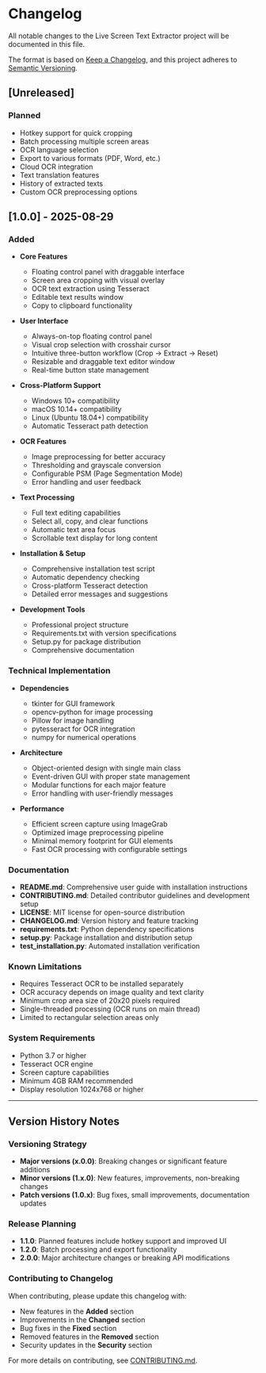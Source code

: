 # Changelog

All notable changes to the Live Screen Text Extractor project will be documented in this file.

The format is based on [Keep a Changelog](https://keepachangelog.com/en/1.0.0/),
and this project adheres to [Semantic Versioning](https://semver.org/spec/v2.0.0.html).

## [Unreleased]

### Planned
- Hotkey support for quick cropping
- Batch processing multiple screen areas
- OCR language selection
- Export to various formats (PDF, Word, etc.)
- Cloud OCR integration
- Text translation features
- History of extracted texts
- Custom OCR preprocessing options

## [1.0.0] - 2025-08-29

### Added
- **Core Features**
  - Floating control panel with draggable interface
  - Screen area cropping with visual overlay
  - OCR text extraction using Tesseract
  - Editable text results window
  - Copy to clipboard functionality
  
- **User Interface**
  - Always-on-top floating control panel
  - Visual crop selection with crosshair cursor
  - Intuitive three-button workflow (Crop → Extract → Reset)
  - Resizable and draggable text editor window
  - Real-time button state management
  
- **Cross-Platform Support**
  - Windows 10+ compatibility
  - macOS 10.14+ compatibility
  - Linux (Ubuntu 18.04+) compatibility
  - Automatic Tesseract path detection
  
- **OCR Features**
  - Image preprocessing for better accuracy
  - Thresholding and grayscale conversion
  - Configurable PSM (Page Segmentation Mode)
  - Error handling and user feedback
  
- **Text Processing**
  - Full text editing capabilities
  - Select all, copy, and clear functions
  - Automatic text area focus
  - Scrollable text display for long content
  
- **Installation & Setup**
  - Comprehensive installation test script
  - Automatic dependency checking
  - Cross-platform Tesseract detection
  - Detailed error messages and suggestions
  
- **Development Tools**
  - Professional project structure
  - Requirements.txt with version specifications
  - Setup.py for package distribution
  - Comprehensive documentation

### Technical Implementation
- **Dependencies**
  - tkinter for GUI framework
  - opencv-python for image processing
  - Pillow for image handling
  - pytesseract for OCR integration
  - numpy for numerical operations
  
- **Architecture**
  - Object-oriented design with single main class
  - Event-driven GUI with proper state management
  - Modular functions for each major feature
  - Error handling with user-friendly messages
  
- **Performance**
  - Efficient screen capture using ImageGrab
  - Optimized image preprocessing pipeline
  - Minimal memory footprint for GUI elements
  - Fast OCR processing with configurable settings

### Documentation
- **README.md**: Comprehensive user guide with installation instructions
- **CONTRIBUTING.md**: Detailed contributor guidelines and development setup
- **LICENSE**: MIT license for open-source distribution
- **CHANGELOG.md**: Version history and feature tracking
- **requirements.txt**: Python dependency specifications
- **setup.py**: Package installation and distribution setup
- **test_installation.py**: Automated installation verification

### Known Limitations
- Requires Tesseract OCR to be installed separately
- OCR accuracy depends on image quality and text clarity
- Minimum crop area size of 20x20 pixels required
- Single-threaded processing (OCR runs on main thread)
- Limited to rectangular selection areas only

### System Requirements
- Python 3.7 or higher
- Tesseract OCR engine
- Screen capture capabilities
- Minimum 4GB RAM recommended
- Display resolution 1024x768 or higher

---

## Version History Notes

### Versioning Strategy
- **Major versions (x.0.0)**: Breaking changes or significant feature additions
- **Minor versions (1.x.0)**: New features, improvements, non-breaking changes
- **Patch versions (1.0.x)**: Bug fixes, small improvements, documentation updates

### Release Planning
- **1.1.0**: Planned features include hotkey support and improved UI
- **1.2.0**: Batch processing and export functionality
- **2.0.0**: Major architecture changes or breaking API modifications

### Contributing to Changelog
When contributing, please update this changelog with:
- New features in the **Added** section
- Improvements in the **Changed** section
- Bug fixes in the **Fixed** section
- Removed features in the **Removed** section
- Security updates in the **Security** section

For more details on contributing, see [CONTRIBUTING.md](CONTRIBUTING.md).